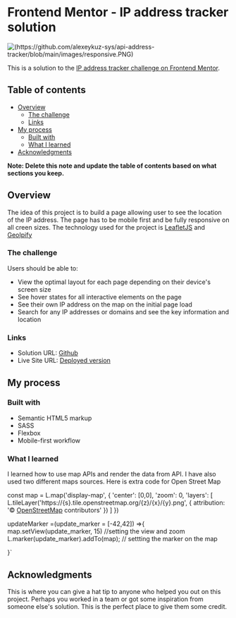 # Frontend Mentor - IP address tracker solution


![(https://github.com/alexeykuz-sys/api-address-tracker/blob/main/images/responsive.PNG)
](https://github.com/alexeykuz-sys/api-address-tracker/blob/main/images/responsive.PNG)



This is a solution to the [IP address tracker challenge on Frontend Mentor](https://api-address-tracker.vercel.app/).
## Table of contents

- [Overview](#overview)
  - [The challenge](#the-challenge)
  - [Links](#links)
- [My process](#my-process)
  - [Built with](#built-with)
  - [What I learned](#what-i-learned)
- [Acknowledgments](#acknowledgments)

**Note: Delete this note and update the table of contents based on what sections you keep.**

## Overview

The idea of this project is to build a page allowing user to see the location of the IP address. The page has to be mobile first and be fully responsive on all creen sizes. The technology used for the project is [LeafletJS](www.leafletjs.com) and  [GeoIpify](www.geo.ipify.org)

### The challenge

Users should be able to:

- View the optimal layout for each page depending on their device's screen size
- See hover states for all interactive elements on the page
- See their own IP address on the map on the initial page load
- Search for any IP addresses or domains and see the key information and location


### Links

- Solution URL: [Github](https://github.com/alexeykuz-sys/api-address-tracker)
- Live Site URL: [Deployed version](https://api-address-tracker-alexeykuz-sys.vercel.app/)

## My process

### Built with

- Semantic HTML5 markup
- SASS
- Flexbox
- Mobile-first workflow

### What I learned

I learned how to use map APIs and render the data from API.
I have also used two different maps sources. Here is extra code for Open Street Map

const map = L.map('display-map', {
  'center': [0,0],
  'zoom': 0,
  'layers': [
      L.tileLayer('https://{s}.tile.openstreetmap.org/{z}/{x}/{y}.png', {
        attribution: '&copy; <a href="https://www.openstreetmap.org/copyright">OpenStreetMap</a> contributors'
        })
  ]
})

updateMarker =(update_marker = [-42,42]) =>{
  map.setView(update_marker, 15) //setting the view and zoom
  L.marker(update_marker).addTo(map); // settting the marker  on the map

}`

## Acknowledgments

This is where you can give a hat tip to anyone who helped you out on this project. Perhaps you worked in a team or got some inspiration from someone else's solution. This is the perfect place to give them some credit.
